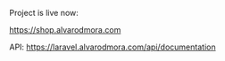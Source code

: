 Project is live now:

https://shop.alvarodmora.com

API: https://laravel.alvarodmora.com/api/documentation
